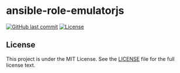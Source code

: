 # ansible-role-emulatorjs

[![GitHub last commit](https://img.shields.io/github/last-commit/ursinn/ansible-role-emulatorjs?logo=github&style=for-the-badge)](https://github.com/ursinn/ansible-role-emulatorjs/commits)
[![License](https://img.shields.io/github/license/ursinn/ansible-role-emulatorjs?style=for-the-badge)](https://github.com/ursinn/ansible-role-emulatorjs/blob/main/LICENSE)

## License

This project is under the MIT License. See the [LICENSE](https://github.com/ursinn/ansible-role-emulatorjs/blob/main/LICENSE) file for the full license text.
